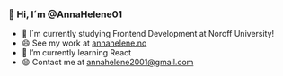 ### 👋 Hi, I´m @AnnaHelene01

- 🔭 I´m currently studying Frontend Development at Noroff University!
- 😄 See my work at [annahelene.no](https://www.annahelene.no/)
- 🌱 I’m currently learning React
- 😄 Contact me at annahelene2001@gmail.com

